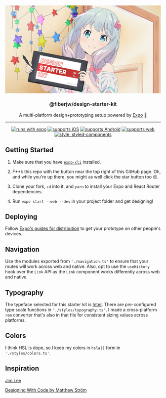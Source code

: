 <p align="center">
  <img alt="Design Starter Kit artworj" src="./design-starter-kit-artwork.png">
</p>

<h3 align="center" style="font-weight:600">
  @fiberjw/design-starter-kit
</h3>

<p align="center">
  A multi-platform design+prototyping setup powered by  <a href="https://expo.io">Expo</a> 🥤
</p>

---

<div align="center">

[![runs with expo](https://img.shields.io/badge/Runs%20with%20Expo-4630EB.svg?style=flat-square&logo=EXPO&labelColor=f3f3f3&logoColor=000)](https://expo.io/)
[![supports iOS](https://img.shields.io/badge/iOS-4630EB.svg?style=flat-square&logo=APPLE&labelColor=999999&logoColor=fff)](https://github.com/expo/expo)
[![supports Android](https://img.shields.io/badge/Android-4630EB.svg?style=flat-square&logo=ANDROID&labelColor=A4C639&logoColor=fff)](https://github.com/expo/expo)
[![supports web](https://img.shields.io/badge/web-4630EB.svg?style=flat-square&logo=GOOGLE-CHROME&labelColor=4285F4&logoColor=fff)](https://github.com/expo/expo)
[![style: styled-components](https://img.shields.io/badge/style-%F0%9F%92%85%20styled--components-orange.svg?colorB=daa357&colorA=db748e)](https://github.com/styled-components/styled-components)

</div>

## Getting Started

1. Make sure that you have [`expo-cli`](https://docs.expo.io/versions/latest/workflow/expo-cli/) installed.

1. F\*\*k this repo with the button near the top right of this GitHub page. Oh, and while you're up there, you might as well click the star button too 😉.

1. Clone your fork, `cd` into it, and `yarn` to install your Expo and React Router dependencies.

1. Run `expo start --web --dev` in your project folder and get designing!

## Deploying

Follow [Expo's guides for distribution](https://docs.expo.io/versions/v35.0.0/distribution/introduction/) to get your prototype on other people's devices.

## Navigation

Use the modules exported from `'./navigation.ts'` to ensure that your routes will work across web and native. Also, opt to use the `useHistory` hook over the `Link` API as the `Link` component works differently across web and native.

## Typography

The typeface selected for this starter kit is [Inter](https://rsms.me/inter/). There are pre-configured type scale functions in `'./styles/typography.ts'`. I made a cross-platform `rem` converter that's also in that file for consistent sizing values across platforms.

## Colors

I think HSL is dope, so I keep my colors in `hsla()` form in `'./styles/colors.ts'`.

## Inspiration

[Jim Lee](https://twitter.com/wwwjim/status/1178778548313579520)

[Designing With Code by Matthew Ström](https://matthewstrom.com/writing/designing-with-code.html)
